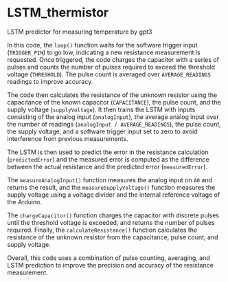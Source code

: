 # LSTM_thermistor
LSTM predictor for measuring temperature 
by gpt3


In this code, the `loop()` function waits for the software trigger input (`TRIGGER_PIN`) to go low, indicating a new resistance measurement is requested. Once triggered, the code charges the capacitor with a series of pulses and counts the number of pulses required to exceed the threshold voltage (`THRESHOLD`). The pulse count is averaged over `AVERAGE_READINGS` readings to improve accuracy.

The code then calculates the resistance of the unknown resistor using the capacitance of the known capacitor (`CAPACITANCE`), the pulse count, and the supply voltage (`supplyVoltage`). It then trains the LSTM with inputs consisting of the analog input (`analogInput`), the average analog input over the number of readings (`analogInput / AVERAGE_READINGS`), the pulse count, the supply voltage, and a software trigger input set to zero to avoid interference from previous measurements.

The LSTM is then used to predict the error in the resistance calculation (`predictedError`) and the measured error is computed as the difference between the actual resistance and the predicted error (`measuredError`).

The `measureAnalogInput()` function measures the analog input on `A0` and returns the result, and the `measureSupplyVoltage()` function measures the supply voltage using a voltage divider and the internal reference voltage of the Arduino.

The `chargeCapacitor()` function charges the capacitor with discrete pulses until the threshold voltage is exceeded, and returns the number of pulses required. Finally, the `calculateResistance()` function calculates the resistance of the unknown resistor from the capacitance, pulse count, and supply voltage.

Overall, this code uses a combination of pulse counting, averaging, and LSTM prediction to improve the precision and accuracy of the resistance measurement.
